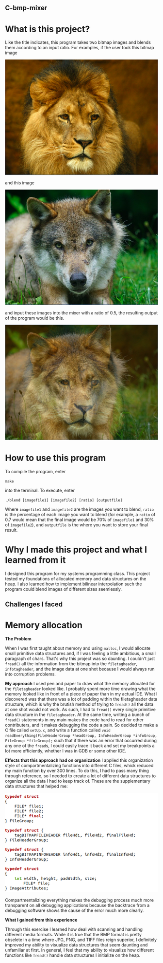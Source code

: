 ## C-bmp-mixer

# What is this project?

Like the title indicates, this program takes two bitmap images and blends them according to an input ratio. For examples, if the user took this bitmap image

![lion](https://github.com/krishnakalakkad/C-bmp-mixer/blob/master/lion.png?raw=true)

and this image

![wolf](https://github.com/krishnakalakkad/C-bmp-mixer/blob/master/wolf.png?raw=true)

and input these images into the mixer with a ratio of 0.5, the resulting output of the program would be this.

![lolf](https://github.com/krishnakalakkad/C-bmp-mixer/blob/master/lolf.png?raw=true)


# How to use this program 

To compile the program, enter

`make`

into the terminal. To execute, enter

`./blend [imagefile1] [imagefile2] [ratio] [outputfile]`

Where `imagefile1` and `imagefile2` are the images you want to blend, `ratio` is the percentage of each image you want to blend (for example, a `ratio` of 0.7 would mean that the final image would be 70% of `imagefile1` and 30% of `imagefile2`),  and `outputfile` is the where you want to store your final result.


# Why I made this project and what I learned from it

I designed this program for my systems programming class. This project tested my foundations of allocated memory and data structures on the heap. I also learned how to implement bilinear interpolation such the program could blend images of different sizes seemlessly. 

## Challenges I faced

# Memory allocation

**The Problem**

When I was first taught about memory and using `malloc`, I would allocate small primitive data structures and, if I was feeling a little ambitious, a small paragraph of chars. That's why this project was so daunting. I couldn't just `fread()` all the information from the bitmap into the `filetagheader`, `infotagheader`, and the image data at one shot because I would always run into corruption problems.

**My approach**
I used pen and paper to draw what the memory allocated for the `filetagheader` looked like. I probably spent more time drawing what the memory looked like in front of a piece of paper than in my actual IDE. What I discovered was that there was a lot of padding within the filetagheader data structure, which is why the brutish method of trying to `fread()` all the data at one shot would not work. As such, I had to `fread()` every single primitive data structure in the `filetagheader`. At the same time, writing a bunch of `fread()` statements in my main makes the code hard to read for other contributers, and it makes debugging the code a pain. So decided to make a C file called `setUp.c`, and write a function called `void readEverything(FileHeaderGroup *headGroup, InfoHeaderGroup *infoGroup, FileGroup *fileGroup);` such that if there was an error that occurred during any one of the `fread`s, I could easily trace it back and set my breakpoints a lot more efficiently, whether I was in GDB or some other IDE. 

**Effects that this approach had on organization**
I applied this organization style of compartmentalizing functions into different C files, whick reduced my main function by over 300 lines. To do this, I had to pass many thing through reference, so I needed to create a lot of different data structures to organize all the data I had to keep track of. These are the supplementary data structures that helped me:



![datastructures](https://github.com/krishnakalakkad/C-bmp-mixer/blob/master/datastructures.png?raw=true)


Compartmentalizing everything makes the debugging process much more transparent on all debugging applications because the backtrace from a debugging software shows the cause of the error much more clearly.

**What I gained from this experience**

Through this exercise I learned how deal with scanning and handling different media formats. While it is true that the BMP format is pretty obselete in a time where JPG, PNG, and TIFF files reign superior, I definitely improved my ability to visualize data structures that seem daunting and unfamiliar at first. In general, I feel that my ability to visualize how different functions like `fread()` handle data structures I initialize on the heap. 





